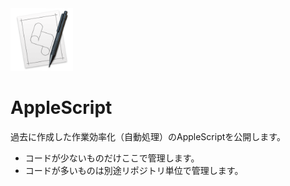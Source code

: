 <img src="img/applescript.png" alt="applescript_icon" title="applescript_icon" width="100" >

# AppleScript

過去に作成した作業効率化（自動処理）のAppleScriptを公開します。

* コードが少ないものだけここで管理します。
* コードが多いものは別途リポジトリ単位で管理します。
<br><br>